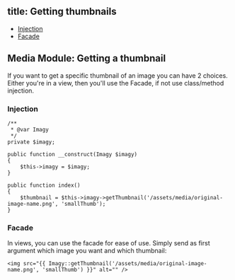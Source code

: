 title: Getting thumbnails
-------

- [Injection](#injection)
- [Facade](#facade)

## Media Module: Getting a thumbnail

If you want to get a specific thumbnail of an image you can have 2 choices. Either you're in a view, then you'll use the Facade, if not use class/method injection.

### <a name="injection" class="anchor" href="#injection"></a> Injection

``` .language-php
/**
 * @var Imagy
 */
private $imagy;

public function __construct(Imagy $imagy)
{
    $this->imagy = $imagy;
}

public function index()
{
	$thumbnail = $this->imagy->getThumbnail('/assets/media/original-image-name.png', 'smallThumb');
}
```


### <a name="facade" class="anchor" href="#facade"></a> Facade

In views, you can use the facade for ease of use. Simply send as first argument which image you want and which thumbnail:

``` .language-markup
<img src="{{ Imagy::getThumbnail('/assets/media/original-image-name.png', 'smallThumb') }}" alt="" />
```

